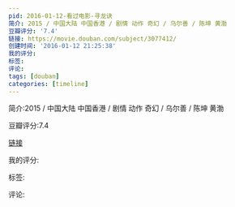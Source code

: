 ```yaml
---
pid: 2016-01-12-看过电影-寻龙诀
简介: 2015 / 中国大陆 中国香港 / 剧情 动作 奇幻 / 乌尔善 / 陈坤 黄渤
豆瓣评分: '7.4'
链接: https://movie.douban.com/subject/3077412/
创建时间: '2016-01-12 21:25:38'
我的评分:
标签:
评论:
tags: [douban]
categories: [timeline]
---
```

简介:2015 / 中国大陆 中国香港 / 剧情 动作 奇幻 / 乌尔善 / 陈坤 黄渤

豆瓣评分:7.4

[链接](https://movie.douban.com/subject/3077412/)

我的评分:

标签:

评论:

